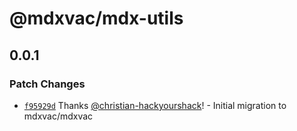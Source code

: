# @mdxvac/mdx-utils

## 0.0.1

### Patch Changes

- [`f95929d`](https://github.com/mdxvac/mdxvac/commit/f95929d036c4273700f5fa632b67d359a8c1d814) Thanks [@christian-hackyourshack](https://github.com/christian-hackyourshack)! - Initial migration to mdxvac/mdxvac
